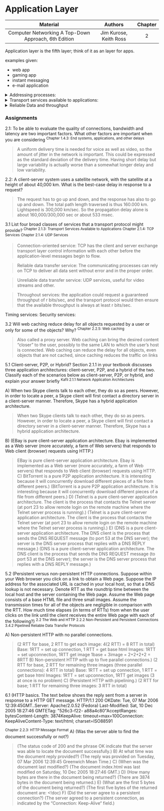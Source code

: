 # Application Layer


| Material | Authors | Chapter 
| :-:  | :-:     | :-:
| Computer Networking A Top-Down Approach, 6th Edition | Jim Kurose, Keith Ross | 2


Application layer is the fifth layer; think of it as an layer for apps. 

examples given:
* web app
* gaming app
* instant messaging
* e-mail application


<details closed>
<summary>Addressing processes:</summary>
More in chapter 4. For now, all we need to know is that an IP address is a 32-bit quantity that we can think of as uniquely identifying the host. In addition to knowing the address of the host to which a message is destined, the sending process must also identify the receiving process (more specifically, the receiving socket) running in the host. This information is needed because in general a host could be running many network applications. A destination port number serves this purpose. 
</details>

<details closed>
<summary>Transport services available to applications:</summary>
socket is the interface between the application process and the transport-layer protocol. Unless you're making a stand alone application, communication with "peers" is a necessity. Therefore usage of the basic protocols like TCP/UDP or its underlying protocols(HTTP/DHCP) all lie under socket programming.
</details> 

<details closed>
<summary>Reliable Data and throughput</summary>
<ul> 
  <li>
    Applications that have throughput requirements are said to be bandwidth-sensitive applications.
  </li>
  <li>
    elastic applications can make use of as much, or as little, throughput as happens to be available.
  </li>
</ul>
</details> 

### Assignments

2.1:
To be able to evaluate the quality of connections, bandwidth and latency are two important factors. What other factors are important when you are considering
<sup>Chapter 1.4.3: End systems, applications, and other delays</sup>
> A uniform delivery time is needed for voice as well as video, so the amount of jitter in the network is important. This could be expressed as the standard deviation of the delivery time. Having short delay but large variability is actually worse than a somewhat longer delay and low variability.


2.2:
A client-server system uses a satellite network, with the satellite at a height of about 40,000 km. What is the best-case delay in response to a request?
> The request has to go up and down, and the response has also to go up and down. The total path length traversed is thus 160.000 km. Lightspeed is 300,000 km/sec. So the propagation delay alone is about 160,000/300,000 sec or about 533 msec.

3.1
List four broad classes of services that a transport protocol might provide?
<sup>Chapter 2.1.3: Transport Services Available to Applications</sup>
<sup>Chapter 2.1.4: TCP Services</sup>
<sup>Chapter 2.1.4: UDP Services</sup>

> Connection-oriented service: TCP has the client and server exchange transport layer control information with each other before the application-level messages begin to flow.

> Reliable data transfer service: The communicating processes can rely on TCP to deliver all data sent without error and in the proper order.

> Unreliable data transfer service: UDP services, useful for video streams and other.

> Throughout services: the application could request a guaranteed throughput of r bits/sec, and the transport protocol would then ensure that the available throughput is always at least r bits/sec.

Timing services: 
Security services:

3.2
Will web caching reduce delay for all objects requested by a user or only for some of the objects? Why?
<sup>Chapter 2.2.5: Web caching</sup>

> Also called a proxy server. Web caching can bring the desired content “closer” to the user, possibly to the same LAN to which the user’s host is connected. Web caching can reduce the delay for all objects, even objects that are not cached, since caching reduces the traffic on links

5.1
Client-server, P2P, or Hybrid? Section 2.1.1 in your textbook discusses three application architectures: client-server, P2P, and a hybrid of the two. Classify each of the scenarios below as client-server, P2P, or hybrid, and explain your answer briefly
<sup>Kafli 2.1.1 Network Application Architectures</sup>

A) When two Skype clients talk to each other, they do so as peers. However, in order to locate a peer, a Skype client will first contact a directory server in a client-server manner. Therefore, Skype has a hybrid application architecture.

>	When two Skype clients talk to each other, they do so as peers. However, in order to locate a peer, a Skype client will first contact a directory server in a client-server manner. Therefore, Skype has a hybrid application architecture.

B) (EBay is pure client-server application architecture. Ebay is implemented as a Web server (more accurately, a farm of Web servers) that responds to Web client (browser) requests using HTTP.)

> EBay is pure client-server application architecture. Ebay is implemented as a Web server (more accurately, a farm of Web servers) that responds to Web client (browser) requests using HTTP.
C) BitTorrent is a pure P2P application architecture. It is interesting because it will concurrently download different pieces of a file from different peers.)
> (BitTorrent is a pure P2P application architecture. It is interesting because it will concurrently download different pieces of a file from different peers.)
D) (Telnet is a pure client-server application architecture. The client is the process that contacts the Telnet server (at port 23 to allow remote login on the remote machine where the Telnet server process is running).)
> (Telnet is a pure client-server application architecture. The client is the process that contacts the Telnet server (at port 23 to allow remote login on the remote machine where the Telnet server process is running).)
E) (DNS is a pure client-server application architecture. The DNS client is the process that sends the DNS REQUEST message (to port 53 at the DNS server); the server is the DNS server process that replies with a DNS REPLY message.)
>	(DNS is a pure client-server application architecture. The DNS client is the process that sends the DNS REQUEST message (to port 53 at the DNS server); the server is the DNS server process that replies with a DNS REPLY message.)

5.2
(Persistent versus non-persistent HTTP connections. Suppose within your Web browser you click on a link to obtain a Web page. Suppose the IP address for the associated URL is cached in your local host, so that a DNS lookup is not necessary. Denote RTT as the roundtrip time between the local host and the server containing the Web page. Assume the Web page consists of a base HTML file and three small images. Assume the transmission times for all of the objects are negligible in comparison with the RTT. How much time elapses (in terms of RTTs) from when the user clicks on the link until the client receives the entire Web page with each of the following?)
<sup>2.2 The Web and HTTP</sup>
<sup>2.2.2 Non-Persistent and Persistent Connections</sup>
<sup>3.4.2 Pipelined Reliable Data Transfer Protocols</sup>

A) Non-persistent HTTP with no parallel connections.
>(2 RTT for base, 2 RTT to get each image: 4(2 RTT) = 8 RTT in total)
Base: 1RTT = set up connection, 1 RTT = get base html
Images: 1RTT = set upconnection, 1RTT get image
1base + 3image = 2+2+2+2 = 8RTT
B) Non-persistent HTTP with up to five parallel connections.)
>	(2 RTT for base, 2 RTT for remaining three images (three parallel connections): 4 RTT in total)
Base: 1RTT = set up connection, 1 RTT = get base html
Images: 1RTT = set upconnection, 1RTT get images (3 at once is no problem)
C) (Persistent HTTP with pipelining.)
> (2 RTT for base; 1 RTT for remaining three images: 3 RTT in total)
		
6.1
(HTTP basics. The text below shows the reply sent from a server in response to a HTTP GET message.
HTTP/1.1 200 OKDate: Tue, 07 Mar 2006 12:39:45GMT..Server: Apache/2.0.52 (Fedora) Last-Modified: Sat, 10 Dec 2005 18:27:46 GMTETag: "526c3-f22- a88a4c80"AcceptRanges: bytesContent-Length: 3874KeepAlive: timeout=max=100Connection: KeepAliveContent-Type: text/html; charset=ISO88591 

<sup>Chapter 2.2.3: HTTP Message Format</sup>
A) (Was the server able to find the document successfully or not?)
>	(The status code of 200 and the phrase OK indicate that the server was able to locate the document successfully.)
B) At what time was the document reply provided?)
> (The reply was provided on Tuesday, 07 Mar 2006 12:39:45 Greenwich Mean Time.)
C) (When was the document last modified?)
> (The document index.html was last modified on Saturday, 10 Dec 2005 18:27:46 GMT.)
D) (How many bytes are there in the document being returned?)
> (There are 3874 bytes in the document being returned.)
E) (What are the first 5 bytes of the document being returned?)
> (The first five bytes of the returned document are: <!doc)
F) (Did the server agree to a persistent connection?)
> (The server agreed to a persistent connection, as indicated by the “Connection: Keep-Alive“ field.)


